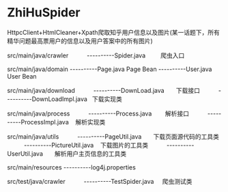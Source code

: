# ZhiHuSpider
HttpcClient+HtmlCleaner+Xpath爬取知乎用户信息以及图片(某一话题下，所有精华问题最高票用户的信息以及用户答案中的所有图片)

src/main/java/crawler
           ----------Spider.java         爬虫入口

src/main/java/domain
           ----------Page.java           Page Bean
           ----------User.java           User Bean

src/main/java/download
           ----------DownLoad.java       下载接口
           ----------DownLoadImpl.java   下载实现类

src/main/java/process
           ----------Process.java        解析接口
           ----------ProcessImpl.java    解析实现类

src/main/java/utils
           ----------PageUtil.java       下载页面源代码的工具类
           ----------PictureUtil.java    下载图片的工具类
           ----------UserUtil.java       解析用户主页信息的工具类

src/main/resources
           ----------log4j.properties

src/test/java/crawler
           ----------TestSpider.java     爬虫测试类
